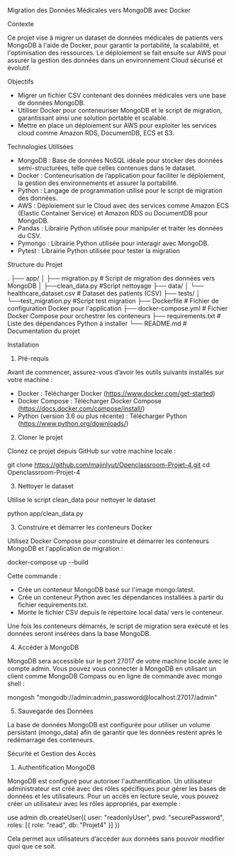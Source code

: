 Migration des Données Médicales vers MongoDB avec Docker 

Contexte

Ce projet vise à migrer un dataset de données médicales de patients vers MongoDB à l'aide de Docker, pour garantir la portabilité, la scalabilité, et l'optimisation des ressources. Le déploiement se fait ensuite sur AWS pour assurer la gestion des données dans un environnement Cloud sécurisé et évolutif.

Objectifs

- Migrer un fichier CSV contenant des données médicales vers une base de données MongoDB.
- Utiliser Docker pour conteneuriser MongoDB et le script de migration, garantissant ainsi une solution portable et scalable.
- Mettre en place un déploiement sur AWS pour exploiter les services cloud comme Amazon RDS, DocumentDB, ECS et S3.

Technologies Utilisées

- MongoDB : Base de données NoSQL idéale pour stocker des données semi-structurées, telle que celles contenues dans le dataset.
- Docker : Conteneurisation de l’application pour faciliter le déploiement, la gestion des environnements et assurer la portabilité.
- Python : Langage de programmation utilisé pour le script de migration des données.
- AWS : Déploiement sur le Cloud avec des services comme Amazon ECS (Elastic Container Service) et Amazon RDS ou DocumentDB pour MongoDB.
- Pandas : Librairie Python utilisée pour manipuler et traiter les données du CSV.
- Pymongo : Librairie Python utilisée pour interagir avec MongoDB.
- Pytest : Librairie Python utilisée pour tester la migration

Structure du Projet

.
├── app/
│   ├── migration.py          # Script de migration des données vers MongoDB
│   ├──clean_data.py          #Script nettoyage
├── data/
│   └── healthcare_dataset.csv # Dataset des patients (CSV)
├── tests/
│   └──test_migration.py      #Script test migration
├── Dockerfile                # Fichier de configuration Docker pour l'application
├── docker-compose.yml        # Fichier Docker Compose pour orchestrer les conteneurs
├── requirements.txt          # Liste des dépendances Python à installer
└── README.md                 # Documentation du projet

Installation

1. Pré-requis

Avant de commencer, assurez-vous d’avoir les outils suivants installés sur votre machine :

- Docker : Télécharger Docker (https://www.docker.com/get-started)
- Docker Compose : Télécharger Docker Compose (https://docs.docker.com/compose/install/)
- Python (version 3.6 ou plus récente) : Télécharger Python (https://www.python.org/downloads/)

2. Cloner le projet

Clonez ce projet depuis GitHub sur votre machine locale :

git clone https://github.com/majinlyut/Openclassroom-Projet-4.git
cd Openclassroom-Projet-4

3. Nettoyer le dataset

Utilise le script clean_data pour nettoyer le dataset

python app/clean_data.py

3. Construire et démarrer les conteneurs Docker

Utilisez Docker Compose pour construire et démarrer les conteneurs MongoDB et l'application de migration :

docker-compose up --build

Cette commande :
- Crée un conteneur MongoDB basé sur l'image mongo:latest.
- Crée un conteneur Python avec les dépendances installées à partir du fichier requirements.txt.
- Monte le fichier CSV depuis le répertoire local data/ vers le conteneur.

Une fois les conteneurs démarrés, le script de migration sera exécuté et les données seront insérées dans la base MongoDB.

4. Accéder à MongoDB

MongoDB sera accessible sur le port 27017 de votre machine locale avec le compte admin. Vous pouvez vous connecter à MongoDB en utilisant un client comme MongoDB Compass ou en ligne de commande avec mongo shell :

mongosh "mongodb://admin:admin_password@localhost:27017/admin"


5. Sauvegarde des Données

La base de données MongoDB est configurée pour utiliser un volume persistant (mongo_data) afin de garantir que les données restent après le redémarrage des conteneurs.


Sécurité et Gestion des Accès

1. Authentification MongoDB

MongoDB est configuré pour autoriser l'authentification. Un utilisateur administrateur est créé avec des rôles spécifiques pour gérer les bases de données et les utilisateurs. Pour un accès en lecture seule, vous pouvez créer un utilisateur avec les rôles appropriés, par exemple :

use admin
db.createUser({
    user: "readonlyUser",
    pwd: "securePassword",
    roles: [{ role: "read", db: "Projet4" }]
})

Cela permet aux utilisateurs d’accéder aux données sans pouvoir modifier quoi que ce soit.






